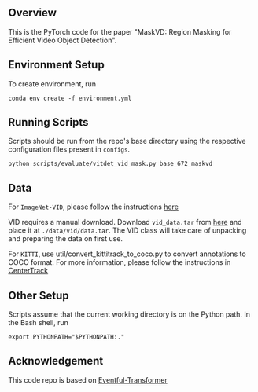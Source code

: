 ## Overview

This is the PyTorch code for the paper "MaskVD: Region Masking for Efficient Video Object Detection".

## Environment Setup

To create environment, run
```
conda env create -f environment.yml
```

## Running Scripts

Scripts should be run from the repo's base directory using the respective configuration files present in `configs`.

```
python scripts/evaluate/vitdet_vid_mask.py base_672_maskvd
```



## Data

For `ImageNet-VID`, please follow the instructions [here](https://github.com/WISION-Lab/eventful-transformer)

VID requires a manual download. Download `vid_data.tar` from [here](https://drive.google.com/drive/folders/1tNtIOYlCIlzb2d_fCsIbmjgIETd-xzW-) and place it at `./data/vid/data.tar`. The VID class will take care of unpacking and preparing the data on first use.

For `KITTI`, use util/convert_kittitrack_to_coco.py to convert annotations to COCO format. 
For more information, please follow the instructions in [CenterTrack](https://github.com/xingyizhou/CenterTrack/blob/master/readme/DATA.md)

## Other Setup

Scripts assume that the current working directory is on the Python path. In the Bash shell, run
```
export PYTHONPATH="$PYTHONPATH:."
```


## Acknowledgement

This code repo is based on [Eventful-Transformer](https://github.com/WISION-Lab/eventful-transformer)
